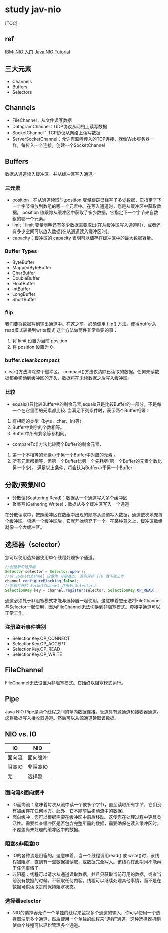 # study jav-nio
[TOC]
## ref  
[IBM: NIO 入门](https://www.ibm.com/developerworks/cn/education/java/j-nio/j-nio.html)
[Java NIO Tutorial](http://tutorials.jenkov.com/java-nio/index.html)

## 三大元素
* Channels
* Buffers
* Selectors
## Channels
* FileChannel：从文件读写数据
* DatagramChannel：UDP协议从网络上读写数据
* SocketChannel：TCP协议从网络上读写数据
* ServerSocketChannel：允许您监听传入的TCP连接，就像Web服务器一样，每传入一个连接，创建一个SocketChannel 
## Buffers
数据从通道读入缓冲区，并从缓冲区写入通道。
### 三元素
* position：在从通道读取时,position 变量跟踪已经写了多少数据，它指定了下一个字节将放到数组的哪一个元素中。在写入通道时，您是从缓冲区中获取数据。 position 值跟踪从缓冲区中获取了多少数据，它指定下一个字节来自数组的哪一个元素。
* limit：limit 变量表明还有多少数据需要取出(在从缓冲区写入通道时)，或者还有多少空间可以放入数据(在从通道读入缓冲区时)。
* capacity：缓冲区的 capacity 表明可以储存在缓冲区中的最大数据容量。
### Buffer Types
* ByteBuffer
* MappedByteBuffer
* CharBuffer
* DoubleBuffer
* FloatBuffer
* IntBuffer
* LongBuffer
* ShortBuffer
### flip
我们要将数据写到输出通道中。在这之前，必须调用 flip() 方法。使得buffer从read模式转换到write模式
这个方法做两件非常重要的事：
1. 将 limit 设置为当前 position
2. 将 position 设置为 0。
### buffer.clear&compact
clear()方法清除整个缓冲区。 compact()方法仅清除已读取的数据。任何未读数据都会移动到缓冲区的开头，数据将在未读数据之后写入缓冲区。
### 比较
* equals()只比较Buffer中的剩余元素,equals只是比较Buffer的一部分，不是每一个在它里面的元素都比较.
当满足下列条件时，表示两个Buffer相等：
1. 有相同的类型（byte、char、int等）。
2. Buffer中剩余的个数相等。
3. Buffer中所有剩余等都相同。
* compareTo()方法比较两个Buffer的剩余元素，
1. 第一个不相等的元素小于另一个Buffer中对应的元素 。
2. 所有元素都相等，但第一个Buffer比另一个先耗尽(第一个Buffer的元素个数比另一个少)。
满足以上条件，将会认为Buffer小于另一个Buffer

## 分散/聚集NIO
* 分散读(Scattering Read)：数据从一个通道写入多个缓冲区
* 聚集写(Gathering Writes)：数据从多个缓冲区写入一个通道  

在分散读取中，按照缓冲区在数组中出现的顺序从通道写入数据，通道依次填充每个缓冲区。填满一个缓冲区后，它就开始填充下一个。在某种意义上，缓冲区数组就像一个大缓冲区。

## 选择器（selector）
您可以使用选择器使用单个线程处理多个通道。
```java
//创建新的选择器
Selector selector = Selector.open();
//将 SocketChannel 设置为 非阻塞的, 否则异步 I/O 就不能工作
channel.configureBlocking(false);
//将新打开的 SocketChannel 注册到 Selector上
SelectionKey key = channel.register(selector, SelectionKey.OP_READ);
```
通道必须处于非阻塞模式才能与选择器一起使用。这意味着您无法将FileChannel与Selector一起使用，因为FileChannel无法切换到非阻塞模式。套接字通道可以正常工作。
### 注册监听事件类别
* SelectionKey.OP_CONNECT
* SelectionKey.OP_ACCEPT
* SelectionKey.OP_READ
* SelectionKey.OP_WRITE

## FileChannel
FileChannel无法设置为非阻塞模式。它始终以阻塞模式运行。


## Pipe
Java NIO Pipe是两个线程之间的单向数据连接。管道具有源通道和接收器通道。您将数据写入接收器通道。然后可以从源通道读取该数据。

## NIO vs. IO
IO   | NIO
---- | ---
面向流 |  面向缓冲
阻塞IO |  非阻塞IO
无     |  选择器
### 面向流&面向缓冲
* IO面向流：意味着每次从流中读一个或多个字节，直至读取所有字节，它们没有被缓存在任何地方。此外，它不能前后移动流中的数据。
* 面向缓冲：您可以根据需要在缓冲区中前后移动。这使您在处理过程中更具灵活性。需要检查缓冲区是否包含完整所需的数据，需要确保在读入缓冲区时，不覆盖尚未处理的缓冲区中的数据。
### 阻塞&非阻塞IO
* IO的各种流是阻塞的。这意味着，当一个线程调用read() 或 write()时，该线程被阻塞，直到有一些数据被读取，或数据完全写入。该线程在此期间不能再干任何事情了。
* 非阻塞：线程可以请求从通道读取数据，并且只获取当前可用的数据，或者当前没有数据的时候。不获取任何内容。线程可以继续处理其他事情，而不是在数据可供读取之前保持阻塞状态。
### 选择器selector
* NIO的选择器允许一个单独的线程来监视多个通道的输入，你可以使用一个选择器注册多个通道，然后使用一个单独的线程来“选择”通道，这种选择器机制使单个线程可以轻松管理多个通道。
